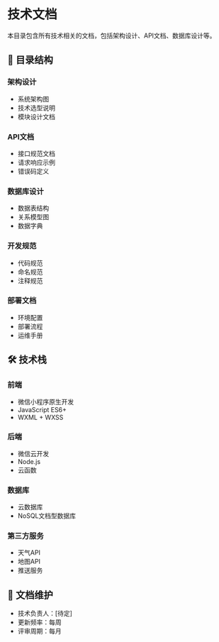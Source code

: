 # 技术文档

本目录包含所有技术相关的文档，包括架构设计、API文档、数据库设计等。

## 📁 目录结构

### 架构设计
- 系统架构图
- 技术选型说明
- 模块设计文档

### API文档
- 接口规范文档
- 请求响应示例
- 错误码定义

### 数据库设计
- 数据表结构
- 关系模型图
- 数据字典

### 开发规范
- 代码规范
- 命名规范
- 注释规范

### 部署文档
- 环境配置
- 部署流程
- 运维手册

## 🛠️ 技术栈

### 前端
- 微信小程序原生开发
- JavaScript ES6+
- WXML + WXSS

### 后端
- 微信云开发
- Node.js
- 云函数

### 数据库
- 云数据库
- NoSQL文档型数据库

### 第三方服务
- 天气API
- 地图API
- 推送服务

## 📝 文档维护
- 技术负责人：[待定]
- 更新频率：每周
- 评审周期：每月